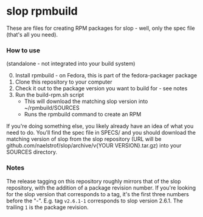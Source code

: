 slop rpmbuild
====================

These are files for creating RPM packages for slop - well, only the spec file (that's all you need).

### How to use
(standalone - not integrated into your build system)

0. Install rpmbuild - on Fedora, this is part of the fedora-packager package
1. Clone this repository to your computer
2. Check it out to the package version you want to build for - see notes
3. Run the build-rpm.sh script
   * This will download the matching slop version into ~/rpmbuild/SOURCES
   * Runs the rpmbuild command to create an RPM

If you're doing something else, you likely already have an idea of what you need to do. You'll find the spec file in SPECS/ and you should download the matching version of slop from the slop repository (URL will be github.com/naelstrof/slop/archive/v{YOUR VERSION}.tar.gz) into your SOURCES directory.

### Notes

The release tagging on this repository roughly mirrors that of the slop repository, with the addition of a package revision number. If you're looking for the slop version that corresponds to a tag, it's the first three numbers before the "-". E.g. tag `v2.6.1-1` corresponds to slop version 2.6.1. The trailing `1` is the package revision.
